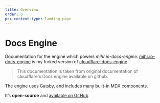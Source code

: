 ```yaml
---
title: Overview
order: 0
pcx-content-type: landing-page
---
```


# Docs Engine

<ContentColumn>

Documentation for the engine which powers _mihr.io-docs-engine_. [mihr.io-docs-engine](https://github.com/mihyr/mihr.io-docs-engine) is my forked version of [cloudflare-docs-engine](https://github.com/cloudflare/cloudflare-docs-engine).

> This documentation is taken from original documentation of cloudflare's Docs engine available on github.

The engine uses [Gatsby](https://www.gatsbyjs.com/), and includes many [built-in MDX components](/reference/markdown).

It’s __open-source__ and [available on GitHub](https://github.com/cloudflare/cloudflare-docs-engine).


</ContentColumn>

